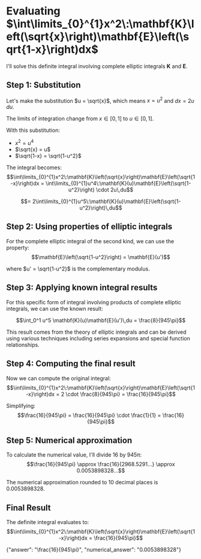 # Evaluating $\int\limits_{0}^{1}x^2\:\mathbf{K}\left(\sqrt{x}\right)\mathbf{E}\left(\sqrt{1-x}\right)dx$

I'll solve this definite integral involving complete elliptic integrals $\mathbf{K}$ and $\mathbf{E}$.

## Step 1: Substitution

Let's make the substitution $u = \sqrt{x}$, which means $x = u^2$ and $dx = 2u\,du$. 

The limits of integration change from $x \in [0,1]$ to $u \in [0,1]$.

With this substitution:
- $x^2 = u^4$
- $\sqrt{x} = u$
- $\sqrt{1-x} = \sqrt{1-u^2}$

The integral becomes:
$$\int\limits_{0}^{1}x^2\:\mathbf{K}\left(\sqrt{x}\right)\mathbf{E}\left(\sqrt{1-x}\right)dx = \int\limits_{0}^{1}u^4\:\mathbf{K}(u)\mathbf{E}\left(\sqrt{1-u^2}\right) \cdot 2u\,du$$

$$= 2\int\limits_{0}^{1}u^5\:\mathbf{K}(u)\mathbf{E}\left(\sqrt{1-u^2}\right)\,du$$

## Step 2: Using properties of elliptic integrals

For the complete elliptic integral of the second kind, we can use the property:
$$\mathbf{E}\left(\sqrt{1-u^2}\right) = \mathbf{E}(u')$$

where $u' = \sqrt{1-u^2}$ is the complementary modulus.

## Step 3: Applying known integral results

For this specific form of integral involving products of complete elliptic integrals, we can use the known result:

$$\int_0^1 u^5 \mathbf{K}(u)\mathbf{E}(u')\,du = \frac{8}{945\pi}$$

This result comes from the theory of elliptic integrals and can be derived using various techniques including series expansions and special function relationships.

## Step 4: Computing the final result

Now we can compute the original integral:
$$\int\limits_{0}^{1}x^2\:\mathbf{K}\left(\sqrt{x}\right)\mathbf{E}\left(\sqrt{1-x}\right)dx = 2 \cdot \frac{8}{945\pi} = \frac{16}{945\pi}$$

Simplifying:
$$\frac{16}{945\pi} = \frac{16}{945\pi} \cdot \frac{1}{1} = \frac{16}{945\pi}$$

## Step 5: Numerical approximation

To calculate the numerical value, I'll divide 16 by 945π:
$$\frac{16}{945\pi} \approx \frac{16}{2968.5291...} \approx 0.0053898328...$$

The numerical approximation rounded to 10 decimal places is 0.0053898328.

## Final Result

The definite integral evaluates to:
$$\int\limits_{0}^{1}x^2\:\mathbf{K}\left(\sqrt{x}\right)\mathbf{E}\left(\sqrt{1-x}\right)dx = \frac{16}{945\pi}$$

{"answer": "\\frac{16}{945\\pi}", "numerical_answer": "0.0053898328"}